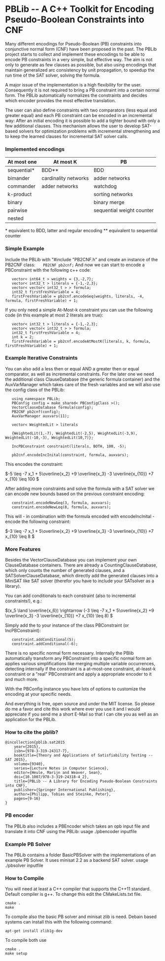 # PBLib -- A C++ Toolkit for Encoding Pseudo-Boolean Constraints into CNF
Many different encodings for Pseudo-Boolean (PB) constraints into conjunctive normal form (CNF) have been proposed in the past. The PBLib project starts to collect and implement these encodings to be able to encode PB constraints in a very simple, but effective way. The aim is not only to generate as few clauses as possible, but also using encodings that maintain generalized arc consistency by unit propagation, to speedup the run time of the SAT solver, solving the formula.

A major issue of the implementation is a high flexibility for the user. Consequently it is not required to bring a PB constraint into a certain normal form. The PBLib automatically normalizes the constraints and decides which encoder provides the most effective translation.

The user can also define constraints with two comparators (less equal and greater equal) and each PB constraint can be encoded in an incremental way: After an initial encoding it is possible to add a tighter bound with only a few additional clauses. This mechanism allows the user to develop SAT-based solvers for optimization problems with incremental strengthening and to keep the learned clauses for incremental SAT solver calls. 
### Implemented encodings

| At most one | At most K | PB |
| --- | --- | --- |
| sequential* |  BDD** | BDD |
| bimander | cardinality networks | adder networks |
| commander | adder networks | watchdog |
| k-product | | sorting networks |
| binary |  | binary merge |
| pairwise |  | sequential weight counter |
| nested |  |  | |

\* equivalent to BDD, latter and regular encoding
** equivalent to sequential counter

### Simple Example
Include the PBLib with "#include "PB2CNF.h" and create an instance of the PB2CNF class:
`   PB2CNF pb2cnf;`
 And now we can start to encode a PBConstraint with the following c++ code:
 
       vector< int64_t > weights = {3,-2,7};
       vector< int32_t > literals = {-1,-2,3};
       vector< vector< int32_t > > formula;
       int32_t firstFreshVariable = 4;
       firstFreshVariable = pb2cnf.encodeGeq(weights, literals, -4, formula, firstFreshVariable) + 1;

If you only need a simple At-Most-k constraint you can use the following code (in this example at most 2 literals are true):

	   vector< int32_t > literals = {-1,-2,3};
	   vector< vector< int32_t > > formula;
	   int32_t firstFreshVariable = 4;
	   int k = 2;
	   firstFreshVariable = pb2cnf.encodeAtMostK(literals, k, formula, firstFreshVariable) + 1;

### Example Iterative Constraints

You can also add a less then or equal AND a greater then or equal comparator, as well as incremental constraints. For the later one we need the additional class ClauseDatabase (the generic formula container) and the AuxVarManager which takes care of the fresh variables and we will also use the config class of the PBLib:

	   using namespace PBLib;  
	   PBConfig config = make_shared< PBConfigClass >();
	   VectorClauseDatabase formula(config);
	   PB2CNF pb2cnf(config);
	   AuxVarManager auxvars(11);

	   vector< WeightedLit > literals 

	   {WeightedLit(1,-7), WeightedLit(-2,5), WeightedLit(-3,9), WeightedLit(-10,-3), WeightedLit(10,7)};

	   IncPBConstraint constraint(literals, BOTH, 100, -5);

	   pb2cnf.encodeIncInital(constraint, formula, auxvars);

This encodes the constraint:

$-5 \leq -7 x_1 + 5\overline{x_2} +9 \overline{x_3} -3 \overline{x_{10}} +7 x_{10} \leq 100 $

After adding more constraints and solve the formula with a SAT solver we can encode new bounds based on the previous constraint encoding:

	   constraint.encodeNewGeq(3, formula, auxvars);
	   constraint.encodeNewLeq(8, formula, auxvars);

This will - in combination with the formula encoded with encodeIncInital - encode the following constraint:

$-3 \leq -7 x_1 + 5\overline{x_2} +9 \overline{x_3} -3 \overline{x_{10}} +7 x_{10} \leq 8 $

### More Features

Besides the VectorClauseDatabase you can implement your own ClauseDatabase containers. There are already a CountingClauseDatabase, which only counts the number of generated clauses, and a SATSolverClauseDatabase, which directly add the generated clauses into a MiniSAT like SAT solver (therefor you have to include your SATsolver as a library).

You can add conditionals to each constraint (also to incremental constraints!), e.g.:

$(x_5 \land \overline{x_6}) \rightarrow (-3 \leq -7 x_1 + 5\overline{x_2} +9 \overline{x_3} -3 \overline{x_{10}} +7 x_{10} \leq 8) $

Simply add the to your instance of the class PBConstraint (or IncPBConstraint):

	   constraint.addConditional(5);
	   constraint.addConditional(-6);


There is no specific normal form necessary. Internally the PBlib automatically transform any PBConstraint into a specific normal form an applies various simplifications like merging multiple variable occurrences, detecting internally if the constraint is a at-most-one constraint, at-least-k constraint or a "real" PBConstraint and apply a appropriate encoder to it and much more.

With the PBConfig instance you have lots of options to customize the encoding at your specific needs.

And everything is free, open source and under the MIT license. So please do me a favor and cite this work where ever you use it and I would appreciate if you send me a short E-Mail so that I can cite you as well as an application for the PBLib.

### How to cite the pblib?

	@incollection{pblib.sat2015
		year={2015},
		isbn={978-3-319-24317-7},
		booktitle={Theory and Applications of Satisfiability Testing -- SAT 2015},
		volume={9340},
		series={Lecture Notes in Computer Science},
		editor={Heule, Marijn and Weaver, Sean},
		doi={10.1007/978-3-319-24318-4_2},
		title={PBLib -- A Library for Encoding Pseudo-Boolean Constraints into CNF},
		publisher={Springer International Publishing},
		author={Philipp, Tobias and Steinke, Peter},
		pages={9-16}
	}

### PB encoder
The PBLib also includes a PBEncoder which takes an opb input file and translate it into CNF using the PBLib: usage ./pbencoder inputfile

### Example PB Solver
The PBLib contains a folder BasicPBSolver with the implementations of an example PB Solver. It uses minisat 2.2 as a backend SAT solver. usage ./pbsolver inputfile 

### How to Compile

You will need at least a C++ compiler that supports the C++11
standard. Default compiler is g++. To change this edit the
CMakeLists.txt file.

    cmake .
    make



To compile also the basic PB solver and minisat zlib is need. Debain based systems can install this with the following command:

	apt-get install zlib1g-dev

To compile both use

	cmake .
	make setup
